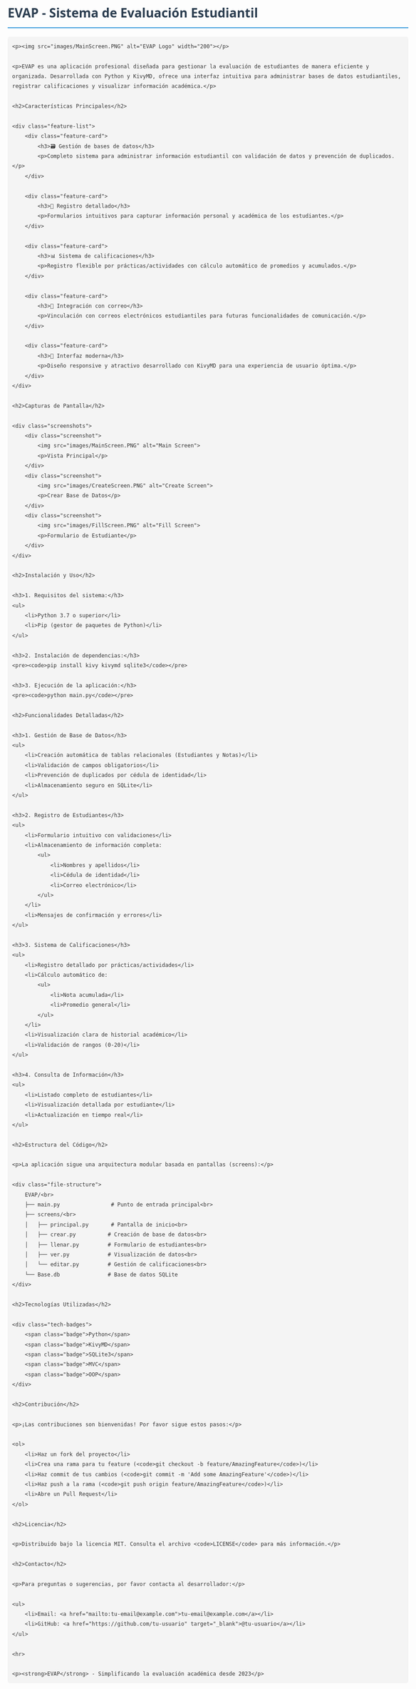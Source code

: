 <!DOCTYPE html>
<html lang="en">
<head>
    <meta charset="UTF-8">
    <meta name="viewport" content="width=device-width, initial-scale=1.0">
    <title>EVAP - Sistema de Evaluación Estudiantil</title>
    <style>
        body {
            font-family: 'Segoe UI', Tahoma, Geneva, Verdana, sans-serif;
            line-height: 1.6;
            color: #333;
            max-width: 900px;
            margin: 0 auto;
            padding: 20px;
        }
        h1, h2, h3 {
            color: #2c3e50;
        }
        h1 {
            border-bottom: 2px solid #3498db;
            padding-bottom: 10px;
        }
        h2 {
            border-bottom: 1px solid #eee;
            padding-bottom: 5px;
            margin-top: 30px;
        }
        img {
            max-width: 100%;
            height: auto;
            border-radius: 5px;
            box-shadow: 0 2px 5px rgba(0,0,0,0.1);
        }
        .screenshots {
            display: flex;
            justify-content: space-between;
            flex-wrap: wrap;
            margin: 20px 0;
        }
        .screenshot {
            flex: 0 0 32%;
            margin-bottom: 15px;
            text-align: center;
        }
        .screenshot img {
            max-height: 300px;
        }
        .feature-list {
            display: grid;
            grid-template-columns: repeat(auto-fill, minmax(300px, 1fr));
            gap: 20px;
            margin: 20px 0;
        }
        .feature-card {
            background: #f9f9f9;
            padding: 15px;
            border-radius: 5px;
            border-left: 4px solid #3498db;
        }
        code {
            background: #f4f4f4;
            padding: 2px 5px;
            border-radius: 3px;
            font-family: monospace;
        }
        pre {
            background: #f4f4f4;
            padding: 10px;
            border-radius: 5px;
            overflow-x: auto;
        }
        .tech-badges {
            display: flex;
            flex-wrap: wrap;
            gap: 10px;
            margin: 20px 0;
        }
        .badge {
            background: #3498db;
            color: white;
            padding: 5px 10px;
            border-radius: 20px;
            font-size: 0.9em;
        }
        .file-structure {
            background: #f4f4f4;
            padding: 15px;
            border-radius: 5px;
            font-family: monospace;
            line-height: 1.8;
        }
    </style>
</head>
<body>
    <h1>EVAP - Sistema de Evaluación Estudiantil</h1>
    
    <p><img src="images/MainScreen.PNG" alt="EVAP Logo" width="200"></p>
    
    <p>EVAP es una aplicación profesional diseñada para gestionar la evaluación de estudiantes de manera eficiente y organizada. Desarrollada con Python y KivyMD, ofrece una interfaz intuitiva para administrar bases de datos estudiantiles, registrar calificaciones y visualizar información académica.</p>
    
    <h2>Características Principales</h2>
    
    <div class="feature-list">
        <div class="feature-card">
            <h3>🗃️ Gestión de bases de datos</h3>
            <p>Completo sistema para administrar información estudiantil con validación de datos y prevención de duplicados.</p>
        </div>
        
        <div class="feature-card">
            <h3>📝 Registro detallado</h3>
            <p>Formularios intuitivos para capturar información personal y académica de los estudiantes.</p>
        </div>
        
        <div class="feature-card">
            <h3>📊 Sistema de calificaciones</h3>
            <p>Registro flexible por prácticas/actividades con cálculo automático de promedios y acumulados.</p>
        </div>
        
        <div class="feature-card">
            <h3>📧 Integración con correo</h3>
            <p>Vinculación con correos electrónicos estudiantiles para futuras funcionalidades de comunicación.</p>
        </div>
        
        <div class="feature-card">
            <h3>📱 Interfaz moderna</h3>
            <p>Diseño responsive y atractivo desarrollado con KivyMD para una experiencia de usuario óptima.</p>
        </div>
    </div>
    
    <h2>Capturas de Pantalla</h2>
    
    <div class="screenshots">
        <div class="screenshot">
            <img src="images/MainScreen.PNG" alt="Main Screen">
            <p>Vista Principal</p>
        </div>
        <div class="screenshot">
            <img src="images/CreateScreen.PNG" alt="Create Screen">
            <p>Crear Base de Datos</p>
        </div>
        <div class="screenshot">
            <img src="images/FillScreen.PNG" alt="Fill Screen">
            <p>Formulario de Estudiante</p>
        </div>
    </div>
    
    <h2>Instalación y Uso</h2>
    
    <h3>1. Requisitos del sistema:</h3>
    <ul>
        <li>Python 3.7 o superior</li>
        <li>Pip (gestor de paquetes de Python)</li>
    </ul>
    
    <h3>2. Instalación de dependencias:</h3>
    <pre><code>pip install kivy kivymd sqlite3</code></pre>
    
    <h3>3. Ejecución de la aplicación:</h3>
    <pre><code>python main.py</code></pre>
    
    <h2>Funcionalidades Detalladas</h2>
    
    <h3>1. Gestión de Base de Datos</h3>
    <ul>
        <li>Creación automática de tablas relacionales (Estudiantes y Notas)</li>
        <li>Validación de campos obligatorios</li>
        <li>Prevención de duplicados por cédula de identidad</li>
        <li>Almacenamiento seguro en SQLite</li>
    </ul>
    
    <h3>2. Registro de Estudiantes</h3>
    <ul>
        <li>Formulario intuitivo con validaciones</li>
        <li>Almacenamiento de información completa:
            <ul>
                <li>Nombres y apellidos</li>
                <li>Cédula de identidad</li>
                <li>Correo electrónico</li>
            </ul>
        </li>
        <li>Mensajes de confirmación y errores</li>
    </ul>
    
    <h3>3. Sistema de Calificaciones</h3>
    <ul>
        <li>Registro detallado por prácticas/actividades</li>
        <li>Cálculo automático de:
            <ul>
                <li>Nota acumulada</li>
                <li>Promedio general</li>
            </ul>
        </li>
        <li>Visualización clara de historial académico</li>
        <li>Validación de rangos (0-20)</li>
    </ul>
    
    <h3>4. Consulta de Información</h3>
    <ul>
        <li>Listado completo de estudiantes</li>
        <li>Visualización detallada por estudiante</li>
        <li>Actualización en tiempo real</li>
    </ul>
    
    <h2>Estructura del Código</h2>
    
    <p>La aplicación sigue una arquitectura modular basada en pantallas (screens):</p>
    
    <div class="file-structure">
        EVAP/<br>
        ├── main.py                # Punto de entrada principal<br>
        ├── screens/<br>
        │   ├── principal.py       # Pantalla de inicio<br>
        │   ├── crear.py          # Creación de base de datos<br>
        │   ├── llenar.py         # Formulario de estudiantes<br>
        │   ├── ver.py            # Visualización de datos<br>
        │   └── editar.py         # Gestión de calificaciones<br>
        └── Base.db               # Base de datos SQLite
    </div>
    
    <h2>Tecnologías Utilizadas</h2>
    
    <div class="tech-badges">
        <span class="badge">Python</span>
        <span class="badge">KivyMD</span>
        <span class="badge">SQLite3</span>
        <span class="badge">MVC</span>
        <span class="badge">OOP</span>
    </div>
    
    <h2>Contribución</h2>
    
    <p>¡Las contribuciones son bienvenidas! Por favor sigue estos pasos:</p>
    
    <ol>
        <li>Haz un fork del proyecto</li>
        <li>Crea una rama para tu feature (<code>git checkout -b feature/AmazingFeature</code>)</li>
        <li>Haz commit de tus cambios (<code>git commit -m 'Add some AmazingFeature'</code>)</li>
        <li>Haz push a la rama (<code>git push origin feature/AmazingFeature</code>)</li>
        <li>Abre un Pull Request</li>
    </ol>
    
    <h2>Licencia</h2>
    
    <p>Distribuido bajo la licencia MIT. Consulta el archivo <code>LICENSE</code> para más información.</p>
    
    <h2>Contacto</h2>
    
    <p>Para preguntas o sugerencias, por favor contacta al desarrollador:</p>
    
    <ul>
        <li>Email: <a href="mailto:tu-email@example.com">tu-email@example.com</a></li>
        <li>GitHub: <a href="https://github.com/tu-usuario" target="_blank">@tu-usuario</a></li>
    </ul>
    
    <hr>
    
    <p><strong>EVAP</strong> - Simplificando la evaluación académica desde 2023</p>
</body>
</html>